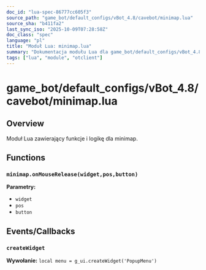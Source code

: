 ```yaml
---
doc_id: "lua-spec-86777cc605f3"
source_path: "game_bot/default_configs/vBot_4.8/cavebot/minimap.lua"
source_sha: "b411fa2"
last_sync_iso: "2025-10-09T07:28:58Z"
doc_class: "spec"
language: "pl"
title: "Moduł Lua: minimap.lua"
summary: "Dokumentacja modułu Lua dla game_bot/default_configs/vBot_4.8/cavebot/minimap.lua"
tags: ["lua", "module", "otclient"]
---
```


# game_bot/default_configs/vBot_4.8/cavebot/minimap.lua

## Overview

Moduł Lua zawierający funkcje i logikę dla minimap.

## Functions

### `minimap.onMouseRelease(widget,pos,button)`

**Parametry:**

- `widget`
- `pos`
- `button`

## Events/Callbacks

### `createWidget`

**Wywołanie:** `local menu = g_ui.createWidget('PopupMenu')`
